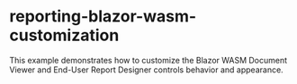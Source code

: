 # reporting-blazor-wasm-customization
This example demonstrates how to customize the Blazor WASM Document Viewer and End-User Report Designer controls behavior and appearance.
